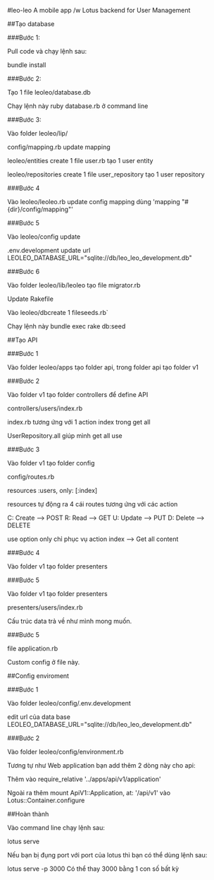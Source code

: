#leo-leo
A mobile app /w Lotus backend for User Management

##Tạo database

###Bước 1:

Pull code và chạy lệnh sau:

bundle install

###Bước 2:

Tạo 1 file leoleo/database.db

Chạy lệnh này ruby database.rb ở command line

###Bước 3:

Vào folder leoleo/lip/

config/mapping.rb update mapping

leoleo/entities create 1 file user.rb tạo 1 user entity

leoleo/repositories create 1 file user_repository tạo 1 user repository

###Bước 4

Vào leoleo/leoleo.rb update config mapping dùng 'mapping "#{dir}/config/mapping"'

###Bước 5

Vào leoleo/config update

.env.development update url LEOLEO_DATABASE_URL="sqlite://db/leo_leo_development.db"

###Bước 6

Vào folder leoleo/lib/leoleo tạo file migrator.rb

Update Rakefile

Vào leoleo/dbcreate 1 fileseeds.rb`

Chạy lệnh này bundle exec rake db:seed


##Tạo API

###Bước 1

Vào folder leoleo/apps tạo folder api, trong folder api tạo folder v1

###Bước 2

Vào folder v1 tạo folder controllers để define API

controllers/users/index.rb

index.rb tương ứng với 1 action index trong get all

UserRepository.all giúp mình get all use

###Bước 3

Vào folder v1 tạo folder config

config/routes.rb

resources :users, only: [:index]

resources tự động ra 4 cái routes tương ứng với các action

C: Create --> POST R: Read --> GET U: Update --> PUT D: Delete --> DELETE

use option only chỉ phục vụ action index --> Get all content

###Bước 4

Vào folder v1 tạo folder presenters

###Bước 5

Vào folder v1 tạo folder presenters

presenters/users/index.rb

Cấu trúc data trả về như mình mong muốn.

###Bước 5

file application.rb

Custom config ở file này.


##Config enviroment

###Bước 1

Vào folder leoleo/config/.env.development

edit url của data base LEOLEO_DATABASE_URL="sqlite://db/leo_leo_development.db"

###Bước 2

Vào folder leoleo/config/environment.rb

Tương tự như Web application bạn add thêm 2 dòng này cho api:

Thêm vào require_relative '../apps/api/v1/application'

Ngoài ra thêm mount ApiV1::Application, at: '/api/v1' vào Lotus::Container.configure


##Hoàn thành

Vào command line chạy lệnh sau:

lotus serve

Nếu bạn bị đụng port với port của lotus thì bạn có thể dùng lệnh sau:

lotus serve -p 3000 Có thể thay 3000 bằng 1 con số bất kỳ